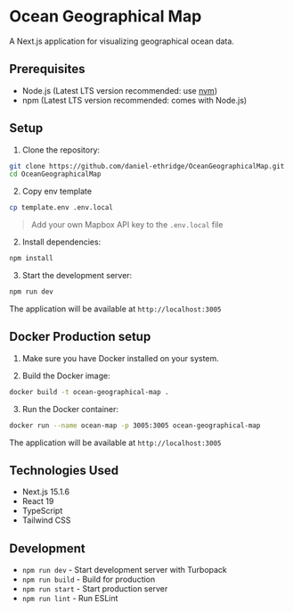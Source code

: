# Ocean Geographical Map

A Next.js application for visualizing geographical ocean data.

## Prerequisites

- Node.js (Latest LTS version recommended: use [nvm](https://github.com/nvm-sh/nvm))
- npm (Latest LTS version recommended: comes with Node.js)

## Setup

1. Clone the repository:
```bash
git clone https://github.com/daniel-ethridge/OceanGeographicalMap.git
cd OceanGeographicalMap
```

2. Copy env template
```bash
cp template.env .env.local
```
> Add your own Mapbox API key to the `.env.local` file

2. Install dependencies:
```bash
npm install
```

3. Start the development server:
```bash
npm run dev
```

The application will be available at `http://localhost:3005`

## Docker Production setup

1. Make sure you have Docker installed on your system.

2. Build the Docker image:
```bash
docker build -t ocean-geographical-map .
```

3. Run the Docker container:
```bash
docker run --name ocean-map -p 3005:3005 ocean-geographical-map
```

The application will be available at `http://localhost:3005`

## Technologies Used

- Next.js 15.1.6
- React 19
- TypeScript
- Tailwind CSS

## Development

- `npm run dev` - Start development server with Turbopack
- `npm run build` - Build for production
- `npm run start` - Start production server
- `npm run lint` - Run ESLint
